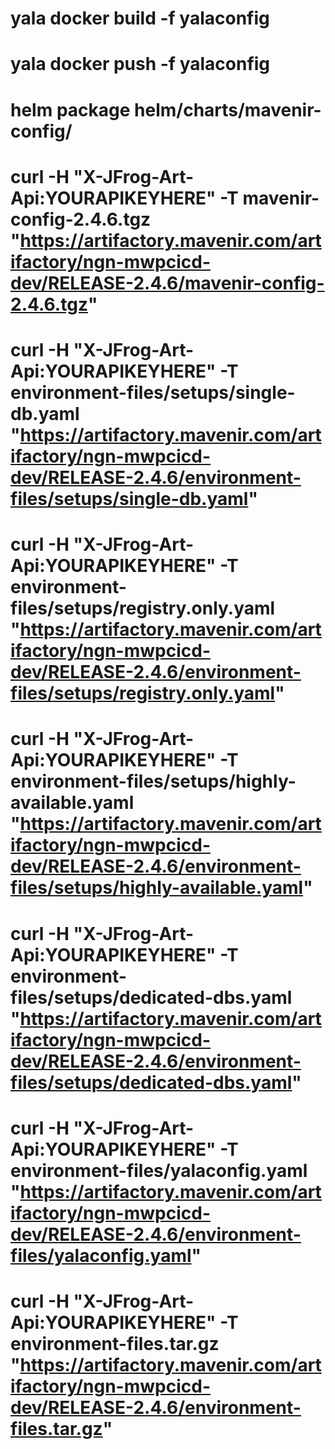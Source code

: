 # yala docker build -f yalaconfig
# yala docker push -f yalaconfig

# helm package helm/charts/mavenir-config/

# curl -H "X-JFrog-Art-Api:YOURAPIKEYHERE" -T mavenir-config-2.4.6.tgz "https://artifactory.mavenir.com/artifactory/ngn-mwpcicd-dev/RELEASE-2.4.6/mavenir-config-2.4.6.tgz"

# curl -H "X-JFrog-Art-Api:YOURAPIKEYHERE" -T  environment-files/setups/single-db.yaml "https://artifactory.mavenir.com/artifactory/ngn-mwpcicd-dev/RELEASE-2.4.6/environment-files/setups/single-db.yaml"

# curl -H "X-JFrog-Art-Api:YOURAPIKEYHERE" -T  environment-files/setups/registry.only.yaml "https://artifactory.mavenir.com/artifactory/ngn-mwpcicd-dev/RELEASE-2.4.6/environment-files/setups/registry.only.yaml"

# curl -H "X-JFrog-Art-Api:YOURAPIKEYHERE" -T  environment-files/setups/highly-available.yaml "https://artifactory.mavenir.com/artifactory/ngn-mwpcicd-dev/RELEASE-2.4.6/environment-files/setups/highly-available.yaml"

# curl -H "X-JFrog-Art-Api:YOURAPIKEYHERE" -T  environment-files/setups/dedicated-dbs.yaml "https://artifactory.mavenir.com/artifactory/ngn-mwpcicd-dev/RELEASE-2.4.6/environment-files/setups/dedicated-dbs.yaml"

# curl -H "X-JFrog-Art-Api:YOURAPIKEYHERE" -T  environment-files/yalaconfig.yaml "https://artifactory.mavenir.com/artifactory/ngn-mwpcicd-dev/RELEASE-2.4.6/environment-files/yalaconfig.yaml"

# curl -H "X-JFrog-Art-Api:YOURAPIKEYHERE" -T  environment-files.tar.gz "https://artifactory.mavenir.com/artifactory/ngn-mwpcicd-dev/RELEASE-2.4.6/environment-files.tar.gz"